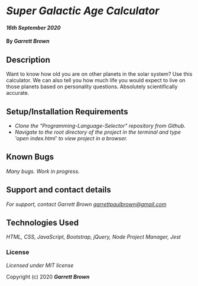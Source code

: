 # _Super Galactic Age Calculator_

#### _16th September 2020_

#### By _**Garrett Brown**_

## Description
Want to know how old you are on other planets in the solar system? Use this calculator. We can also tell you how much life you would expect to live on those planets based on personality questions. Absolutely scientifically accurate.

## Setup/Installation Requirements

* _Clone the "Programming-Language-Selector" repository from Github._
* _Navigate to the root directory of the project in the terminal and type 'open index.html' to view project  in a browser._


## Known Bugs

_Many bugs. Work in progress._

## Support and contact details

_For support, contact Garrett Brown <garrettpaulbrown@gmail.com>_

## Technologies Used

_HTML, CSS, JavaScript, Bootstrap, jQuery, Node Project Manager, Jest_

### License

*Licensed under MIT license*

Copyright (c) 2020 **_Garrett Brown_**